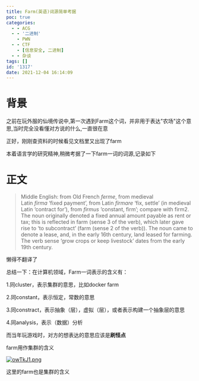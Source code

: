 ```yaml
---
title: Farm(英语)词源简单考据
poc: true
categories:
  - - ACG
  - - '二进制'
    - PWN
  - - CTF
    - [信息安全, 二进制]
  - - 杂谈
tags: []
id: '1317'
date: 2021-12-04 16:14:09
---
```


# 背景

之前在玩外服的仙境传说中,第一次遇到Farm这个词，并非用于表达"农场"这个意思,当时完全没看懂对方说的什么,一直很在意

正好，刚刚查资料的时候看见文档里又出现了farm

本着语言学的研究精神,稍微考据了一下farm一词的词源,记录如下

# 正文

> Middle English: from Old French _ferme_, from medieval Latin _firma_ ‘fixed payment’, from Latin _firmare_ ‘fix, settle’ (in medieval Latin ‘contract for’), from _firmus_ ‘constant, firm’; compare with firm2. The noun originally denoted a fixed annual amount payable as rent or tax; this is reflected in farm (sense 3 of the verb), which later gave rise to ‘to subcontract’ (farm (sense 2 of the verb)). The noun came to denote a lease, and, in the early 16th century, land leased for farming. The verb sense ‘grow crops or keep livestock’ dates from the early 19th century.

懒得不翻译了

总结一下：在计算机领域，Farm一词表示的含义有：

1.同cluster，表示集群的意思，比如docker farm

2.同constant，表示恒定，常数的意思

3.同constract，表示抽象（层），虚拟（层），或者表示构建一个抽象层的意思

4.同analysis，表示（数据）分析

而当年玩游戏时，对方的想表达的意思应该是**刷怪点**

farm用作集群的含义

[![owTkJ1.png](https://raw.githubusercontent.com/Valkierja/ALLPIC/main/img/202303181106185.png)](https://imgtu.com/i/owTkJ1)

这里的farm也是集群的含义